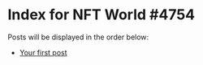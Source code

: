 # Index for NFT World #4754
Posts will be displayed in the order below:

- [Your first post](./001-first.md)


